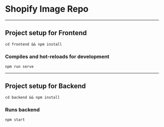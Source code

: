 # Shopify Image Repo


___
## Project setup for Frontend
```
cd frontend && npm install
```

### Compiles and hot-reloads for development
```
npm run serve
```

___
## Project setup for Backend
```
cd backend && npm install
```

### Runs backend
```
npm start
```